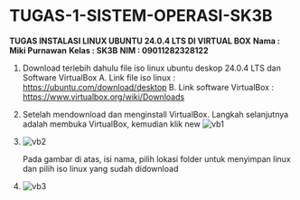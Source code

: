 # TUGAS-1-SISTEM-OPERASI-SK3B

  **TUGAS INSTALASI LINUX UBUNTU 24.0.4 LTS DI VIRTUAL BOX**
  **Nama : Miki Purnawan**
  **Kelas : SK3B**
  **NIM : 09011282328122**

  1.   Download terlebih dahulu file iso linux ubuntu deskop 24.0.4 LTS dan Software VirtualBox
     A. Link file iso linux : https://ubuntu.com/download/desktop
     B. Link software VirtualBox : https://www.virtualbox.org/wiki/Downloads

  2. Setelah mendownload dan menginstall VirtualBox. Langkah selanjutnya adalah membuka VirtualBox, kemudian klik new
     ![vb1](https://github.com/user-attachments/assets/fe65780e-eb0f-4052-b867-ee66c864cce3)

  3. ![vb2](https://github.com/user-attachments/assets/3b3910b1-6411-46b0-805f-a85357169c49)

     Pada gambar di atas, isi nama, pilih lokasi folder untuk menyimpan linux dan pilih iso linux yang sudah didownload

  5. ![vb3](https://github.com/user-attachments/assets/66dd4505-fa3e-4872-b783-7bf3b7fa0fd4)

  
